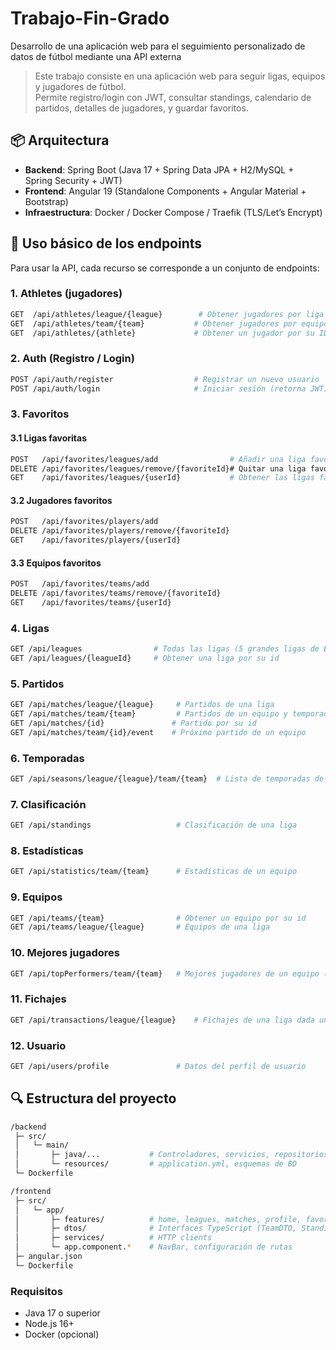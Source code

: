# Trabajo-Fin-Grado
Desarrollo de una aplicación web para el seguimiento personalizado de datos de fútbol mediante una API externa

> Este trabajo consiste en una aplicación web para seguir ligas, equipos y jugadores de fútbol.  
> Permite registro/login con JWT, consultar standings, calendario de partidos, detalles de jugadores, y guardar favoritos.

## 📦 Arquitectura

- **Backend**: Spring Boot (Java 17 + Spring Data JPA + H2/MySQL + Spring Security + JWT)
- **Frontend**: Angular 19 (Standalone Components + Angular Material + Bootstrap)
- **Infraestructura**: Docker / Docker Compose / Traefik (TLS/Let’s Encrypt)

## 📖 Uso básico de los endpoints

Para usar la API, cada recurso se corresponde a un conjunto de endpoints:

### 1. Athletes (jugadores)
```bash
GET  /api/athletes/league/{league}        # Obtener jugadores por liga
GET  /api/athletes/team/{team}           # Obtener jugadores por equipo
GET  /api/athletes/{athlete}             # Obtener un jugador por su ID
```

### 2. Auth (Registro / Login)
```bash
POST /api/auth/register                  # Registrar un nuevo usuario
POST /api/auth/login                     # Iniciar sesión (retorna JWT)
```

### 3. Favoritos
#### 3.1 Ligas favoritas
```bash
POST   /api/favorites/leagues/add                # Añadir una liga favorita al usuario
DELETE /api/favorites/leagues/remove/{favoriteId}# Quitar una liga favorita
GET    /api/favorites/leagues/{userId}           # Obtener las ligas favoritas de un usuario
```
#### 3.2 Jugadores favoritos
```bash
POST   /api/favorites/players/add
DELETE /api/favorites/players/remove/{favoriteId}
GET    /api/favorites/players/{userId}
```
#### 3.3 Equipos favoritos
```bash
POST   /api/favorites/teams/add
DELETE /api/favorites/teams/remove/{favoriteId}
GET    /api/favorites/teams/{userId}
```

### 4. Ligas
```bash
GET /api/leagues                # Todas las ligas (5 grandes ligas de Europa)
GET /api/leagues/{leagueId}     # Obtener una liga por su id
```

### 5. Partidos
```bash
GET /api/matches/league/{league}     # Partidos de una liga
GET /api/matches/team/{team}         # Partidos de un equipo y temporada
GET /api/matches/{id}               # Partido por su id
GET /api/matches/team/{id}/event    # Próximo partido de un equipo
```

### 6. Temporadas
```bash
GET /api/seasons/league/{league}/team/{team}  # Lista de temporadas de un equipo
```

### 7. Clasificación
```bash
GET /api/standings                   # Clasificación de una liga
```

### 8. Estadísticas
```bash
GET /api/statistics/team/{team}      # Estadísticas de un equipo
```

### 9. Equipos
```bash
GET /api/teams/{team}                # Obtener un equipo por su id
GET /api/teams/league/{league}       # Equipos de una liga
```

### 10. Mejores jugadores
```bash
GET /api/topPerformers/team/{team}   # Mejores jugadores de un equipo (liga+temporada)
```

### 11. Fichajes
```bash
GET /api/transactions/league/{league}    # Fichajes de una liga dada una temporada
```

### 12. Usuario
```bash
GET /api/users/profile               # Datos del perfil de usuario
```

## 🔍 Estructura del proyecto

```bash
/backend
 ├─ src/
 │   └─ main/
 │       ├─ java/...           # Controladores, servicios, repositorios, entidades
 │       └─ resources/         # application.yml, esquemas de BD
 └─ Dockerfile

/frontend
 ├─ src/
 │   └─ app/
 │       ├─ features/          # home, leagues, matches, profile, favoritos…
 │       ├─ dtos/              # Interfaces TypeScript (TeamDTO, StandingDTO…)
 │       ├─ services/          # HTTP clients
 │       └─ app.component.*    # NavBar, configuración de rutas
 ├─ angular.json
 └─ Dockerfile
```

### Requisitos
- Java 17 o superior  
- Node.js 16+  
- Docker (opcional)

 



